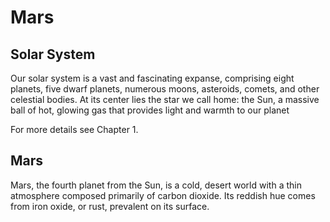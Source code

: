 # Mars

## Solar System

Our solar system is a vast and fascinating expanse, comprising eight planets, five dwarf planets, numerous moons, asteroids, comets, and other celestial bodies. At its center lies the star we call home: the Sun, a massive ball of hot, glowing gas that provides light and warmth to our planet

For more details see Chapter 1.

## Mars

Mars, the fourth planet from the Sun, is a cold, desert world with a thin atmosphere composed primarily of carbon dioxide.  Its reddish hue comes from iron oxide, or rust, prevalent on its surface. 